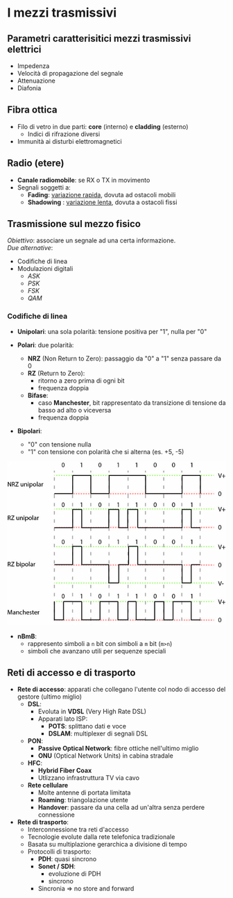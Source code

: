 # I mezzi trasmissivi

## Parametri caratterisitici mezzi trasmissivi elettrici
* Impedenza
* Velocità di propagazione del segnale
* Attenuazione
* Diafonia

## Fibra ottica
* Filo di vetro in due parti: **core** (interno) e **cladding** (esterno)
	* Indici di rifrazione diversi
* Immunità ai disturbi elettromagnetici

## Radio (etere)
* **Canale radiomobile**: se RX o TX in movimento
* Segnali soggetti a:
	* **Fading**: <u>variazione rapida</u>, dovuta ad ostacoli mobili
	* **Shadowing** : <u>variazione lenta</u>, dovuta a ostacoli fissi

## Trasmissione sul mezzo fisico
*Obiettivo*: associare un segnale ad una certa informazione.\
*Due alternative*:
* Codifiche di linea
* Modulazioni digitali
	* *ASK*
	* *PSK*
	* *FSK*
	* *QAM*

### Codifiche di linea
* **Unipolari**: una sola polarità: tensione positiva per "1", nulla per "0"

* **Polari**: due polarità: 
	- **NRZ** (Non Return to Zero): passaggio da "0" a "1" senza passare da 0
	- **RZ** (Return to Zero): 
		* ritorno a zero prima di ogni bit
		* frequenza doppia
	- **Bifase**: 
		* caso **Manchester**, bit rappresentato da transizione di tensione da basso ad alto o viceversa
		* frequenza doppia

* **Bipolari**:
	* "0" con tensione nulla
	* "1" con tensione con polarità che si alterna (es. +5, -5)

<img src='img/codifiche.png'>

* **nBmB**: 
	* rappresento simboli a `n` bit con simboli a `m` bit (`m>n`)
	* simboli che avanzano utili per sequenze speciali

## Reti di accesso e di trasporto
* **Rete di accesso**: apparati che collegano l'utente col nodo di accesso del gestore (ultimo miglio)
	* **DSL**:
		* Evoluta in **VDSL** (Very High Rate DSL)
		* Apparati lato ISP:
			* **POTS**: splittano dati e voce
			* **DSLAM**: multiplexer di segnali DSL
	* **PON**:
		* **Passive Optical Network**: fibre ottiche nell'ultimo miglio
		* **ONU** (Optical Network Units) in cabina stradale
	* **HFC**:
		* **Hybrid Fiber Coax**
		* Utlizzano infrastruttura TV via cavo
	* **Rete cellulare**
		* Molte antenne di portata limitata
		* **Roaming**: triangolazione utente
		* **Handover**: passare da una cella ad un'altra senza perdere connessione
* **Rete di trasporto**:
	* Interconnessione tra reti d'accesso
	* Tecnologie evolute dalla rete telefonica tradizionale
	* Basata su multiplazione gerarchica a divisione di tempo
	* Protocolli di trasporto:
		* **PDH**: quasi sincrono
		* **Sonet / SDH**:
			* evoluzione di PDH
			* sincrono
		* Sincronia => no store and forward
